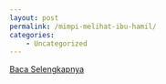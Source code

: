 ```yaml
---
layout: post
permalink: /mimpi-melihat-ibu-hamil/
categories:
    - Uncategorized
---
```


[Baca Selengkapnya](/04)